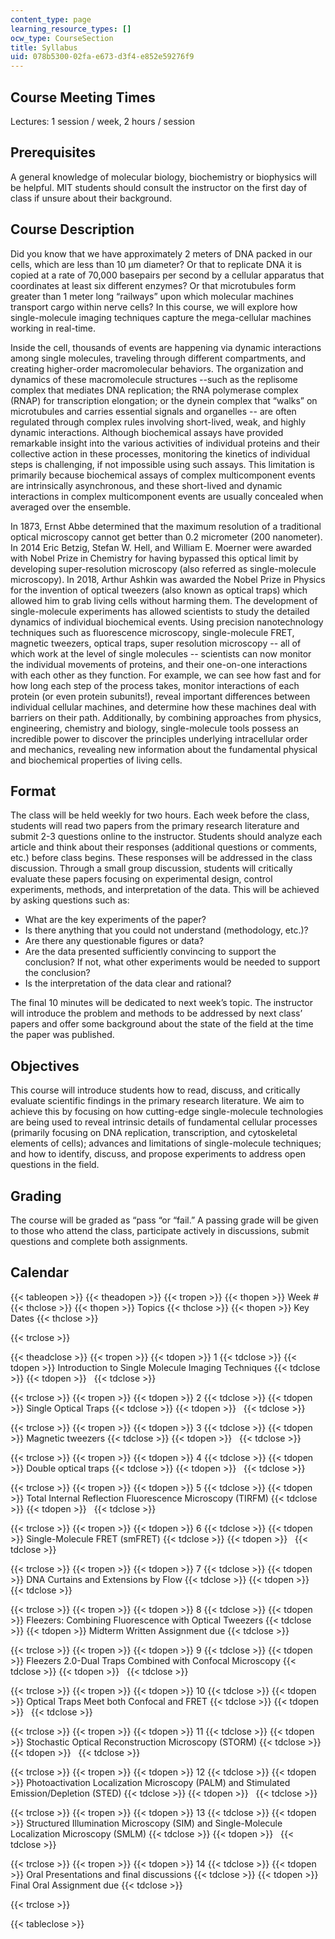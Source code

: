 ```yaml
---
content_type: page
learning_resource_types: []
ocw_type: CourseSection
title: Syllabus
uid: 078b5300-02fa-e673-d3f4-e852e59276f9
---
```


Course Meeting Times
--------------------

Lectures: 1 session / week, 2 hours / session

Prerequisites
-------------

A general knowledge of molecular biology, biochemistry or biophysics will be helpful. MIT students should consult the instructor on the first day of class if unsure about their background.

Course Description
------------------

Did you know that we have approximately 2 meters of DNA packed in our cells, which are less than 10 μm diameter? Or that to replicate DNA it is copied at a rate of 70,000 basepairs per second by a cellular apparatus that coordinates at least six different enzymes? Or that microtubules form greater than 1 meter long “railways” upon which molecular machines transport cargo within nerve cells? In this course, we will explore how single-molecule imaging techniques capture the mega-cellular machines working in real-time.

Inside the cell, thousands of events are happening via dynamic interactions among single molecules, traveling through different compartments, and creating higher-order macromolecular behaviors. The organization and dynamics of these macromolecule structures --such as the replisome complex that mediates DNA replication; the RNA polymerase complex (RNAP) for transcription elongation; or the dynein complex that “walks” on microtubules and carries essential signals and organelles -- are often regulated through complex rules involving short-lived, weak, and highly dynamic interactions. Although biochemical assays have provided remarkable insight into the various activities of individual proteins and their collective action in these processes, monitoring the kinetics of individual steps is challenging, if not impossible using such assays. This limitation is primarily because biochemical assays of complex multicomponent events are intrinsically asynchronous, and these short-lived and dynamic interactions in complex multicomponent events are usually concealed when averaged over the ensemble.

In 1873, Ernst Abbe determined that the maximum resolution of a traditional optical microscopy cannot get better than 0.2 micrometer (200 nanometer). In 2014 Eric Betzig, Stefan W. Hell, and William E. Moerner were awarded with Nobel Prize in Chemistry for having bypassed this optical limit by developing super-resolution microscopy (also referred as single-molecule microscopy). In 2018, Arthur Ashkin was awarded the Nobel Prize in Physics for the invention of optical tweezers (also known as optical traps) which allowed him to grab living cells without harming them. The development of single-molecule experiments has allowed scientists to study the detailed dynamics of individual biochemical events. Using precision nanotechnology techniques such as fluorescence microscopy, single-molecule FRET, magnetic tweezers, optical traps, super resolution microscopy -- all of which work at the level of single molecules -- scientists can now monitor the individual movements of proteins, and their one-on-one interactions with each other as they function. For example, we can see how fast and for how long each step of the process takes, monitor interactions of each protein (or even protein subunits!), reveal important differences between individual cellular machines, and determine how these machines deal with barriers on their path. Additionally, by combining approaches from physics, engineering, chemistry and biology, single-molecule tools possess an incredible power to discover the principles underlying intracellular order and mechanics, revealing new information about the fundamental physical and biochemical properties of living cells.

Format
------

The class will be held weekly for two hours. Each week before the class, students will read two papers from the primary research literature and submit 2-3 questions online to the instructor. Students should analyze each article and think about their responses (additional questions or comments, etc.) before class begins. These responses will be addressed in the class discussion. Through a small group discussion, students will critically evaluate these papers focusing on experimental design, control experiments, methods, and interpretation of the data. This will be achieved by asking questions such as:

*   What are the key experiments of the paper?
*   Is there anything that you could not understand (methodology, etc.)?
*   Are there any questionable figures or data?
*   Are the data presented sufficiently convincing to support the conclusion? If not, what other experiments would be needed to support the conclusion?
*   Is the interpretation of the data clear and rational?

The final 10 minutes will be dedicated to next week’s topic. The instructor will introduce the problem and methods to be addressed by next class’ papers and offer some background about the state of the field at the time the paper was published.

Objectives
----------

This course will introduce students how to read, discuss, and critically evaluate scientific findings in the primary research literature. We aim to achieve this by focusing on how cutting-edge single-molecule technologies are being used to reveal intrinsic details of fundamental cellular processes (primarily focusing on DNA replication, transcription, and cytoskeletal elements of cells); advances and limitations of single-molecule techniques; and how to identify, discuss, and propose experiments to address open questions in the field.

Grading
-------

The course will be graded as “pass “or “fail.” A passing grade will be given to those who attend the class, participate actively in discussions, submit questions and complete both assignments.

Calendar
--------

{{< tableopen >}}
{{< theadopen >}}
{{< tropen >}}
{{< thopen >}}
Week #
{{< thclose >}}
{{< thopen >}}
Topics
{{< thclose >}}
{{< thopen >}}
Key Dates
{{< thclose >}}

{{< trclose >}}

{{< theadclose >}}
{{< tropen >}}
{{< tdopen >}}
1
{{< tdclose >}}
{{< tdopen >}}
Introduction to Single Molecule Imaging Techniques
{{< tdclose >}}
{{< tdopen >}}
 
{{< tdclose >}}

{{< trclose >}}
{{< tropen >}}
{{< tdopen >}}
2
{{< tdclose >}}
{{< tdopen >}}
Single Optical Traps
{{< tdclose >}}
{{< tdopen >}}
 
{{< tdclose >}}

{{< trclose >}}
{{< tropen >}}
{{< tdopen >}}
3
{{< tdclose >}}
{{< tdopen >}}
Magnetic tweezers
{{< tdclose >}}
{{< tdopen >}}
 
{{< tdclose >}}

{{< trclose >}}
{{< tropen >}}
{{< tdopen >}}
4
{{< tdclose >}}
{{< tdopen >}}
Double optical traps
{{< tdclose >}}
{{< tdopen >}}
 
{{< tdclose >}}

{{< trclose >}}
{{< tropen >}}
{{< tdopen >}}
5
{{< tdclose >}}
{{< tdopen >}}
Total Internal Reflection Fluorescence Microscopy (TIRFM)
{{< tdclose >}}
{{< tdopen >}}
 
{{< tdclose >}}

{{< trclose >}}
{{< tropen >}}
{{< tdopen >}}
6
{{< tdclose >}}
{{< tdopen >}}
Single-Molecule FRET (smFRET)
{{< tdclose >}}
{{< tdopen >}}
 
{{< tdclose >}}

{{< trclose >}}
{{< tropen >}}
{{< tdopen >}}
7
{{< tdclose >}}
{{< tdopen >}}
DNA Curtains and Extensions by Flow
{{< tdclose >}}
{{< tdopen >}}
 
{{< tdclose >}}

{{< trclose >}}
{{< tropen >}}
{{< tdopen >}}
8
{{< tdclose >}}
{{< tdopen >}}
Fleezers: Combining Fluorescence with Optical Tweezers
{{< tdclose >}}
{{< tdopen >}}
Midterm Written Assignment due
{{< tdclose >}}

{{< trclose >}}
{{< tropen >}}
{{< tdopen >}}
9
{{< tdclose >}}
{{< tdopen >}}
Fleezers 2.0-Dual Traps Combined with Confocal Microscopy
{{< tdclose >}}
{{< tdopen >}}
 
{{< tdclose >}}

{{< trclose >}}
{{< tropen >}}
{{< tdopen >}}
10
{{< tdclose >}}
{{< tdopen >}}
Optical Traps Meet both Confocal and FRET
{{< tdclose >}}
{{< tdopen >}}
 
{{< tdclose >}}

{{< trclose >}}
{{< tropen >}}
{{< tdopen >}}
11
{{< tdclose >}}
{{< tdopen >}}
Stochastic Optical Reconstruction Microscopy (STORM)
{{< tdclose >}}
{{< tdopen >}}
 
{{< tdclose >}}

{{< trclose >}}
{{< tropen >}}
{{< tdopen >}}
12
{{< tdclose >}}
{{< tdopen >}}
Photoactivation Localization Microscopy (PALM) and Stimulated Emission/Depletion (STED)
{{< tdclose >}}
{{< tdopen >}}
 
{{< tdclose >}}

{{< trclose >}}
{{< tropen >}}
{{< tdopen >}}
13
{{< tdclose >}}
{{< tdopen >}}
Structured Illumination Microscopy (SIM) and Single-Molecule Localization Microscopy (SMLM)
{{< tdclose >}}
{{< tdopen >}}
 
{{< tdclose >}}

{{< trclose >}}
{{< tropen >}}
{{< tdopen >}}
14
{{< tdclose >}}
{{< tdopen >}}
Oral Presentations and final discussions
{{< tdclose >}}
{{< tdopen >}}
Final Oral Assignment due
{{< tdclose >}}

{{< trclose >}}

{{< tableclose >}}